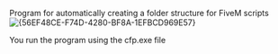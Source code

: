 Program for automatically creating a folder structure for FiveM scripts
![{56EF48CE-F74D-4280-BF8A-1EFBCD969E57}](https://github.com/user-attachments/assets/868271f5-90c3-43dc-859e-820ce50f4342)

You run the program using the cfp.exe file
